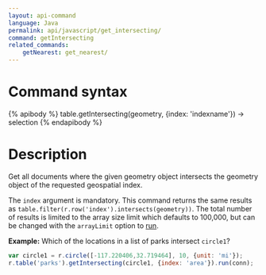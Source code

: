 ```yaml
---
layout: api-command
language: Java
permalink: api/javascript/get_intersecting/
command: getIntersecting
related_commands:
    getNearest: get_nearest/
---
```


# Command syntax #

{% apibody %}
table.getIntersecting(geometry, {index: 'indexname'}) &rarr; selection<stream>
{% endapibody %}

# Description #

Get all documents where the given geometry object intersects the geometry object of the requested geospatial index.

The `index` argument is mandatory. This command returns the same results as `table.filter(r.row('index').intersects(geometry))`. The total number of results is limited to the array size limit which defaults to 100,000, but can be changed with the `arrayLimit` option to [run](/api/javascript/run).

__Example:__ Which of the locations in a list of parks intersect `circle1`?

```js
var circle1 = r.circle([-117.220406,32.719464], 10, {unit: 'mi'});
r.table('parks').getIntersecting(circle1, {index: 'area'}).run(conn);
```
